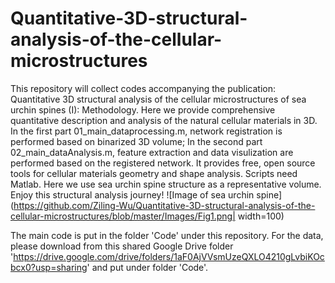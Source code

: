 # Quantitative-3D-structural-analysis-of-the-cellular-microstructures
This repository will collect codes accompanying the publication: Quantitative 3D structural analysis of the cellular microstructures of sea urchin spines (I): Methodology. Here we provide comprehensive quantitative description and analysis of the  natural cellular materials in 3D. In the first part 01_main_dataprocessing.m, network registration is performed based on binarized 3D volume; In the second part 02_main_dataAnalysis.m, feature extraction and data visulization are performed based on the registered network.  It provides free, open source tools for cellular materials geometry and shape analysis. Scripts need Matlab. Here we use sea urchin spine structure as a representative volume. Enjoy this structural analysis journey!
![Image of sea urchin spine](https://github.com/Ziling-Wu/Quantitative-3D-structural-analysis-of-the-cellular-microstructures/blob/master/Images/Fig1.png| width=100)

The main code is put in the folder 'Code' under this repository. For the data, please download from this shared Google Drive folder 'https://drive.google.com/drive/folders/1aF0AjVVsmUzeQXLO4210gLvbiKOcbcx0?usp=sharing' and put under folder 'Code'.
